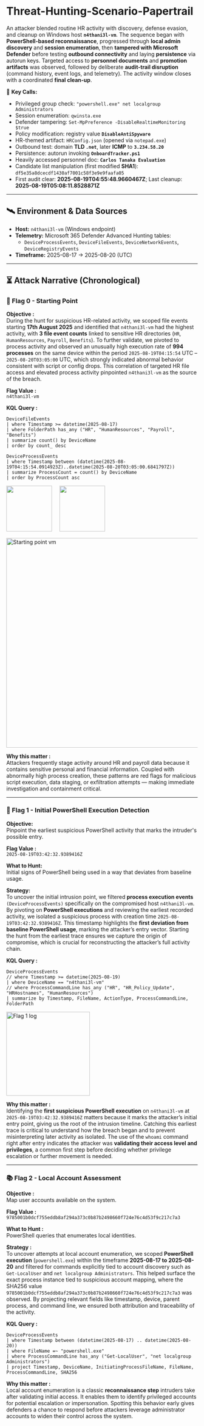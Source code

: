 # Threat-Hunting-Scenario-Papertrail

An attacker blended routine HR activity with discovery, defense evasion, and cleanup on Windows host **`n4thani3l-vm`**. The sequence began with **PowerShell-based reconnaissance**, progressed through **local admin discovery** and **session enumeration**, then **tampered with Microsoft Defender** before testing **outbound connectivity** and laying **persistence** via autorun keys. Targeted access to **personnel documents** and **promotion artifacts** was observed, followed by deliberate **audit-trail disruption** (command history, event logs, and telemetry). The activity window closes with a coordinated **final clean-up**.

:key: **Key Calls:**
- Privileged group check: `"powershell.exe" net localgroup Administrators`
- Session enumeration: `qwinsta.exe`
- Defender tampering: `Set-MpPreference -DisableRealtimeMonitoring $true`
- Policy modification: registry value **`DisableAntiSpyware`**
- HR-themed artifact: `HRConfig.json` (opened via `notepad.exe`)
- Outbound test: domain **TLD `.net`**, later **ICMP** to **`3.234.58.20`**
- Persistence: autorun invoking **`OnboardTracker.ps1`**
- Heavily accessed personnel doc: **`Carlos Tanaka Evaluation`**
- Candidate list manipulation (first modified **SHA1**): `df5e35a8dcecdf1430af7001c58f3e9e9faafa05`
- First audit clear: **2025-08-19T04:55:48.9660467Z**; Last cleanup: **2025-08-19T05:08:11.8528871Z**

---

## 🛰️ Environment & Data Sources
- **Host:** `n4thani3l-vm` (Windows endpoint)
- **Telemetry:** Microsoft 365 Defender Advanced Hunting tables:
  - `DeviceProcessEvents`, `DeviceFileEvents`, `DeviceNetworkEvents`, `DeviceRegistryEvents`
- **Timeframe:** 2025-08-17 → 2025-08-20 (UTC)  

---

## :hourglass_flowing_sand: Attack Narrative (Chronological)

### :triangular_flag_on_post: Flag 0 - Starting Point

**Objective :**  
During the hunt for suspicious HR-related activity, we scoped file events starting **17th August 2025** and identified that `n4thani3l-vm` had the highest activity, with **3 file event counts** linked to sensitive HR directories (`HR`, `HumanResources`, `Payroll`, `Benefits`). To further validate, we pivoted to process activity and observed an unusually high execution rate of **994 processes** on the same device within the period `2025-08-19T04:15:54` UTC – `2025-08-20T03:05:00` UTC, which strongly indicated abnormal behavior consistent with script or config drops. This correlation of targeted HR file access and elevated process activity pinpointed `n4thani3l-vm` as the source of the breach.

**Flag Value :**  
`n4thani3l-vm`

**KQL Query :**
```
DeviceFileEvents
| where Timestamp >= datetime(2025-08-17)
| where FolderPath has_any ("HR", "HumanResources", "Payroll", "Benefits")
| summarize count() by DeviceName
| order by count_ desc
```

```
DeviceProcessEvents
| where Timestamp between (datetime(2025-08-19T04:15:54.0914923Z)..datetime(2025-08-20T03:05:00.6841797Z))
| summarize ProcessCount = count() by DeviceName
| order by ProcessCount asc
```

<p float="left">
  <img src="https://github.com/nadeznamorris/Threat-Hunting-Scenario-Papertrail/blob/main/Starting%20point%200.png" height="120" />
  &nbsp;&nbsp;&nbsp;
  <img src="https://github.com/nadeznamorris/Threat-Hunting-Scenario-Papertrail/blob/main/Flag%200%20-%201.png" height="120" />
</p>

<img src="https://github.com/nadeznamorris/Threat-Hunting-Scenario-Papertrail/blob/main/Starting%20point%20vm.png" alt="Starting point vm" height="550" />

**Why this matter :**  
Attackers frequently stage activity around HR and payroll data because it contains sensitive personal and financial information. Coupled with abnormally high process creation, these patterns are red flags for malicious script execution, data staging, or exfiltration attempts — making immediate investigation and containment critical.

---

### 🐚 Flag 1 - Initial PowerShell Execution Detection

**Objective:**  
Pinpoint the earliest suspicious PowerShell activity that marks the intruder's possible entry.

**Flag Value :**  
`2025-08-19T03:42:32.9389416Z`

**What to Hunt:**  
Initial signs of PowerShell being used in a way that deviates from baseline usage.

**Strategy:**  
To uncover the initial intrusion point, we filtered **process execution events** `(DeviceProcessEvents)` specifically on the compromised host `n4thani3l-vm`. By pivoting on **PowerShell executions** and reviewing the earliest recorded activity, we isolated a suspicious process with creation time `2025-08-19T03:42:32.9389416Z`. This timestamp highlights the **first deviation from baseline PowerShell usage**, marking the attacker’s entry vector. Starting the hunt from the earliest trace ensures we capture the origin of compromise, which is crucial for reconstructing the attacker’s full activity chain.

**KQL Query :**
```
DeviceProcessEvents
// where Timestamp >= datetime(2025-08-19)
| where DeviceName == "n4thani3l-vm"
// where ProcessCommandLine has_any ("HR", "HR_Policy_Update", "HRHostnames", "HumanResources")
| summarize by Timestamp, FileName, ActionType, ProcessCommandLine, FolderPath
```

<img src="https://github.com/nadeznamorris/Threat-Hunting-Scenario-Papertrail/blob/main/Flag%201%20log.png" alt="Flag 1 log" height="220" />

**Why this matter :**  
Identifying the **first suspicious PowerShell execution** on `n4thani3l-vm` at `2025-08-19T03:42:32.9389416Z` matters because it marks the attacker’s initial entry point, giving us the root of the intrusion timeline. Catching this earliest trace is critical to understand how the breach began and to prevent misinterpreting later activity as isolated. The use of the `whoami` command right after entry indicates the attacker was **validating their access level and privileges**, a common first step before deciding whether privilege escalation or further movement is needed.

---

### 📚 Flag 2 - Local Account Assessment

**Objective :**  
Map user accounts available on the system.

**Flag Value :**  
`9785001b0dcf755eddb8af294a373c0b87b2498660f724e76c4d53f9c217c7a3`

**What to Hunt :**  
PowerShell queries that enumerates local identities.

**Strategy :**  
To uncover attempts at local account enumeration, we scoped **PowerShell execution** (`powershell.exe`) within the timeframe **2025-08-17 to 2025-08-20** and filtered for commands explicitly tied to account discovery such as `Get-LocalUser` and `net localgroup Administrators`. This helped surface the exact process instance tied to suspicious account mapping, where the SHA256 value `9785001b0dcf755eddb8af294a373c0b87b2498660f724e76c4d53f9c217c7a3` was observed. By projecting relevant fields like timestamp, device, parent process, and command line, we ensured both attribution and traceability of the activity.

**KQL Query :**
```
DeviceProcessEvents
| where Timestamp between (datetime(2025-08-17) .. datetime(2025-08-20))
| where FileName =~ "powershell.exe"
| where ProcessCommandLine has_any ("Get-LocalUser", "net localgroup Administrators")
| project Timestamp, DeviceName, InitiatingProcessFileName, FileName, ProcessCommandLine, SHA256
```

**Why this matter :**  
Local account enumeration is a classic **reconnaissance step** intruders take after validating initial access. It enables them to identify privileged accounts for potential escalation or impersonation. Spotting this behavior early gives defenders a chance to respond before attackers leverage administrator accounts to widen their control across the system.
